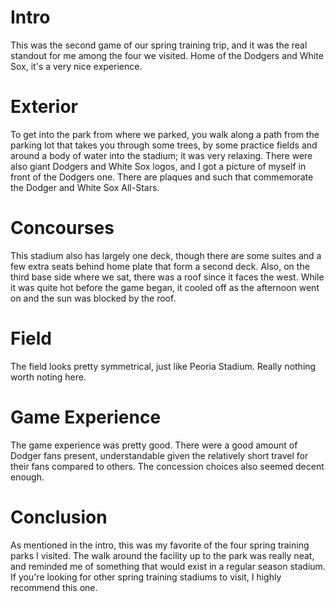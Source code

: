 # Intro

This was the second game of our spring training trip, and it was the
real standout for me among the four we visited. Home of the Dodgers
and White Sox, it's a very nice experience.

# Exterior

To get into the park from where we parked, you walk along a path from
the parking lot that takes you through some trees, by some practice
fields and around a body of water into the stadium; it was very
relaxing. There were also giant Dodgers and White Sox logos, and I got
a picture of myself in front of the Dodgers one. There are plaques and
such that commemorate the Dodger and White Sox All-Stars.

# Concourses

This stadium also has largely one deck, though there are some suites
and a few extra seats behind home plate that form a second deck. Also,
on the third base side where we sat, there was a roof since it faces
the west. While it was quite hot before the game began, it cooled off
as the afternoon went on and the sun was blocked by the roof.

# Field

The field looks pretty symmetrical, just like Peoria Stadium. Really
nothing worth noting here.

# Game Experience

The game experience was pretty good. There were a good amount of
Dodger fans present, understandable given the relatively short travel
for their fans compared to others. The concession choices also seemed
decent enough.

# Conclusion

As mentioned in the intro, this was my favorite of the four spring
training parks I visited. The walk around the facility up to the park
was really neat, and reminded me of something that would exist in a
regular season stadium. If you're looking for other spring training
stadiums to visit, I highly recommend this one.
